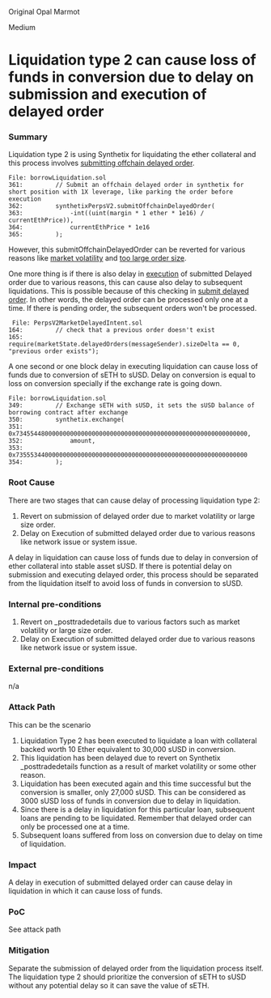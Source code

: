 Original Opal Marmot

Medium

# Liquidation type 2 can cause loss of funds in conversion due to delay on submission and execution of delayed order

### Summary

Liquidation type 2 is using Synthetix for liquidating the ether collateral and this process involves [submitting offchain delayed order](https://github.com/sherlock-audit/2024-11-autonomint/blob/main/Blockchain/Blockchian/contracts/Core_logic/borrowLiquidation.sol#L362).

```Solidity
File: borrowLiquidation.sol
361:         // Submit an offchain delayed order in synthetix for short position with 1X leverage, like parking the order before execution
362:         synthetixPerpsV2.submitOffchainDelayedOrder(
363:             -int((uint(margin * 1 ether * 1e16) / currentEthPrice)),
364:             currentEthPrice * 1e16
365:         );
```

However, this submitOffchainDelayedOrder can be reverted for various reasons like [market volatility](https://github.com/Synthetixio/synthetix/blob/develop/contracts/PerpsV2MarketBase.sol#L521) and [too large order size](https://github.com/Synthetixio/synthetix/blob/develop/contracts/PerpsV2MarketBase.sol#L586-L587). 

One more thing is if there is also delay in [execution](https://github.com/sherlock-audit/2024-11-autonomint/blob/main/Blockchain/Blockchian/contracts/Core_logic/borrowLiquidation.sol#L381-L385) of submitted Delayed order due to various reasons, this can cause also delay to subsequent liquidations. This is possible because of this checking in [submit delayed order](https://github.com/Synthetixio/synthetix/blob/develop/contracts/PerpsV2MarketDelayedIntent.sol#L165). In other words, the delayed order can be processed only one at a time. If there is pending order, the subsequent orders won't be processed.  

```Solidity
 File: PerpsV2MarketDelayedIntent.sol
164:         // check that a previous order doesn't exist
165:         require(marketState.delayedOrders(messageSender).sizeDelta == 0, "previous order exists");
```

A one second or one block delay in executing liquidation can cause loss of funds due to conversion of sETH to sUSD. Delay on conversion is equal to loss on conversion specially if the exchange rate is going down.

```Solidity
File: borrowLiquidation.sol
349:         // Exchange sETH with sUSD, it sets the sUSD balance of borrowing contract after exchange
350:         synthetix.exchange(
351:             0x7345544800000000000000000000000000000000000000000000000000000000,
352:             amount,
353:             0x7355534400000000000000000000000000000000000000000000000000000000
354:         );
```

### Root Cause

There are two stages that can cause delay of processing liquidation type 2:
1. Revert on submission of delayed order due to market volatility or large size order.
2. Delay on Execution of submitted delayed order due to various reasons like network issue or system issue.

 A delay in liquidation can cause loss of funds due to delay in conversion of ether collateral into stable asset sUSD.
 If there is potential delay on submission and executing delayed order, this process should be separated from the liquidation itself to avoid loss of funds in conversion to sUSD.

### Internal pre-conditions

1. Revert on _posttradedetails due to various factors such as market volatility or large size order.
2. Delay on Execution of submitted delayed order due to various reasons like network issue or system issue.

### External pre-conditions

n/a

### Attack Path

This can be the scenario

1. Liquidation Type 2 has been executed to liquidate a loan with collateral backed worth 10 Ether equivalent to 30,000 sUSD in conversion.
2. This liquidation has been delayed due to revert on Synthetix _posttradedetails function as a result of market volatility or some other reason.
3. Liquidation has been executed again and this time successful but the conversion is smaller, only 27,000 sUSD. This can be considered as 3000 sUSD loss of funds in conversion due to delay in liquidation.
4. Since there is a delay in liquidation for this particular loan, subsequent loans are  pending to be liquidated. Remember that delayed order can only be processed one at a time.
5. Subsequent loans suffered from loss on conversion due to delay on time of liquidation.

### Impact

A delay in execution of submitted delayed order can cause delay in liquidation in which it can cause loss of funds.

### PoC

See attack path

### Mitigation

Separate the submission of delayed order from the liquidation process itself. The liquidation type 2 should prioritize the conversion of sETH to sUSD without any potential delay so it can save the value of sETH.